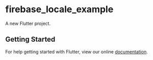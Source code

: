 # firebase_locale_example

A new Flutter project.

## Getting Started

For help getting started with Flutter, view our online
[documentation](https://flutter.io/).
